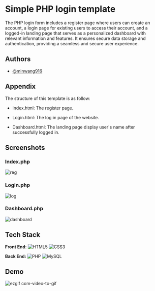 
# Simple PHP login template

The PHP login form includes a register page where users can create an account, a login page for existing users to access their account, and a logged-in landing page that serves as a personalized dashboard with relevant information and features. It ensures secure data storage and authentication, providing a seamless and secure user experience.



## Authors

- [@minwang916](https://www.github.com/minwang916)


## Appendix

The structure of this template is as follow:

- Index.html: The register page.

- Login.html: The log in page of the website.

- Dashboard.html: The landing page display user's name after successfully logged in.


## Screenshots

### Index.php
![reg](https://github.com/minWang916/PHP_simple_login_form/assets/116493016/7841c8f9-21c3-420e-aa6b-68c0053a058a)

### Login.php

![log](https://github.com/minWang916/PHP_simple_login_form/assets/116493016/a58d5f8e-cd9c-4454-a886-fa845c305c9d)

### Dashboard.php

![dashboard](https://github.com/minWang916/PHP_simple_login_form/assets/116493016/2d3cfa11-88a4-4507-8653-ba5bae4b61a5)


## Tech Stack

**Front End:** ![HTML5](https://img.shields.io/badge/html5-%23E34F26.svg?style=for-the-badge&logo=html5&logoColor=white) ![CSS3](https://img.shields.io/badge/css3-%231572B6.svg?style=for-the-badge&logo=css3&logoColor=white) 

**Back End:** ![PHP](https://img.shields.io/badge/php-%23777BB4.svg?style=for-the-badge&logo=php&logoColor=white) ![MySQL](https://img.shields.io/badge/mysql-%2300f.svg?style=for-the-badge&logo=mysql&logoColor=white)


## Demo

![ezgif com-video-to-gif](https://github.com/minWang916/PHP_simple_login_form/assets/116493016/15dd7923-2bc9-4b28-966d-cb6087b13879)

